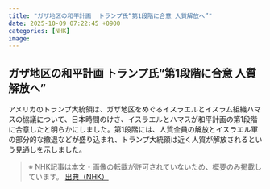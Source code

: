 ```yaml
---
title: "ガザ地区の和平計画  トランプ氏“第1段階に合意 人質解放へ”"
date: 2025-10-09 07:22:45 +0900
categories: [NHK]
image: 
---
```

## ガザ地区の和平計画  トランプ氏“第1段階に合意 人質解放へ”

アメリカのトランプ大統領は、ガザ地区をめぐるイスラエルとイスラム組織ハマスの協議について、日本時間のけさ、イスラエルとハマスが和平計画の第1段階に合意したと明らかにしました。第1段階には、人質全員の解放とイスラエル軍の部分的な撤退などが盛り込まれ、トランプ大統領は近く人質が解放されるという見通しを示しました。

> ※ NHK記事は本文・画像の転載が許可されていないため、概要のみ掲載しています。
[出典（NHK）](http://www3.nhk.or.jp/news/html/20251009/k10014945271000.html)
